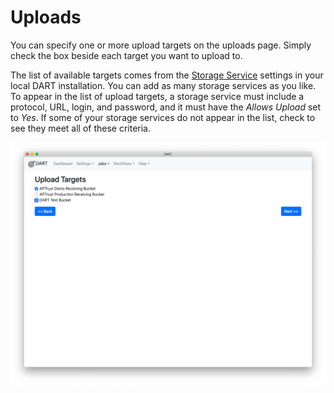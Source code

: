 # Uploads

You can specify one or more upload targets on the uploads page. Simply check the box beside each target you want to upload to.

The list of available targets comes from the [Storage Service](../settings/storage_services.md) settings in your local DART installation. You can add as many storage services as you like. To appear in the list of upload targets, a storage service must include a protocol, URL, login, and password, and it must have the _Allows Upload_ set to _Yes_. If some of your storage services do not appear in the list, check to see they meet all of these criteria.

![Job upload](../../img/jobs/upload.png)
